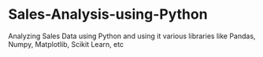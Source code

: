 # Sales-Analysis-using-Python
Analyzing Sales Data using Python and using it various libraries like Pandas, Numpy, Matplotlib, Scikit Learn, etc 
